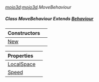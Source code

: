 _[mojo3d](../../modules/mojo3d/mojo3d-module.md):[mojo3d](../../modules/mojo3d/mojo3d-module.md).MoveBehaviour_
##### Class MoveBehaviour Extends [Behaviour](../../modules/mojo3d/mojo3d-behaviour.md)

| Constructors | |
|:---|:---|
| [New](mojo3d-movebehaviour-new.md) |  |

| Properties | |
|:---|:---|
| [LocalSpace](mojo3d-movebehaviour-localspace.md) |  |
| [Speed](mojo3d-movebehaviour-speed.md) |  |
